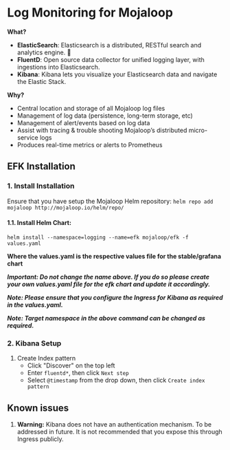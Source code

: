 # Log Monitoring for Mojaloop

**What?**
- **ElasticSearch**: Elasticsearch is a distributed, RESTful search and analytics engine. 
- **FluentD**: Open source data collector for unified logging layer, with ingestions into Elasticsearch.
- **Kibana**: Kibana lets you visualize your Elasticsearch data and navigate the Elastic Stack.

**Why?**
- Central location and storage of all Mojaloop log files
- Management of log data (persistence, long-term storage, etc)
- Management of alert/events based on log data
- Assist with tracing & trouble shooting Mojaloop’s distributed micro-service logs
- Produces real-time metrics or alerts to Prometheus

## EFK Installation

### 1. Install Installation

Ensure that you have setup the Mojaloop Helm repository: `helm repo add mojaloop http://mojaloop.io/helm/repo/`

#### 1.1. Install Helm Chart: 

`helm install --namespace=logging --name=efk mojaloop/efk -f values.yaml`

__Where the values.yaml is the respective values file for the stable/grafana chart__

___Important: Do not change the name above. If you do so please create your own values.yaml file for the efk chart and update it accordingly.___

___Note: Please ensure that you configure the Ingress for Kibana as required in the values.yaml.___

___Note: Target namespace in the above command can be changed as required.___

### 2. Kibana Setup

1. Create Index pattern
    - Click "Discover" on the top left
    - Enter `fluentd*`, then click `Next step`
    - Select `@timestamp` from the drop down, then click `Create index pattern`

## Known issues

1. **Warning:** Kibana does not have an authentication mechanism. To be addressed in future. It is not recommended that you expose this through Ingress publicly.
 
